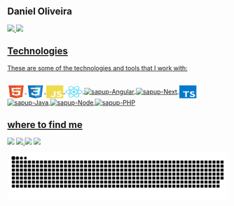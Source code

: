  ## Daniel Oliveira
 
 <div>
  <a href="https://github.com/daniel-oliv3/">
  <img height="180em" src="https://github-readme-stats.vercel.app/api?username=daniel-oliv3&show_icons=true&theme=dracula&include_all_commits=true&count_private=true"/>
  <img height="180em" src="https://github-readme-stats.vercel.app/api/top-langs/?username=daniel-oliv3&layout=compact&langs_count=7&theme=dracula"/>
</div>

##  Technologies
These are some of the technologies and tools that I work with:
  
<div style="display: inline_block"><br>
  <img align="center" alt="sapup-HTML" height="30" width="40" src="https://raw.githubusercontent.com/devicons/devicon/master/icons/html5/html5-original.svg">
  <img align="center" alt="sapup-CSS" height="30" width="40" src="https://raw.githubusercontent.com/devicons/devicon/master/icons/css3/css3-original.svg">
 <img align="center" alt="sapup-Js" height="30" width="40" src="https://raw.githubusercontent.com/devicons/devicon/master/icons/javascript/javascript-plain.svg">
  <img align="center" alt="sapup-React" height="30" width="40" src="https://raw.githubusercontent.com/devicons/devicon/master/icons/react/react-original.svg">
  <img align="center" alt="sapup-Angular" height="30" width="40" src="https://cdn.jsdelivr.net/gh/devicons/devicon/icons/angularjs/angularjs-original.svg">
  <img align="center" alt="sapup-Next" height="30" width="40" src="https://cdn.jsdelivr.net/gh/devicons/devicon/icons/nextjs/nextjs-original.svg">
  <img align="center" alt="sapup-Ts" height="30" width="40" src="https://raw.githubusercontent.com/devicons/devicon/master/icons/typescript/typescript-plain.svg">
 <img align="center" alt="sapup-Java" height="30" width="40" src="https://cdn.jsdelivr.net/gh/devicons/devicon/icons/java/java-original-wordmark.svg">
  <img align="center" alt="sapup-Node" height="30" width="40" src="https://cdn.jsdelivr.net/gh/devicons/devicon/icons/nodejs/nodejs-original.svg">
 <img align="center" alt="sapup-PHP" height="30" width="40" src="https://cdn.jsdelivr.net/gh/devicons/devicon/icons/php/php-original.svg">
</div>  
  
  ## where to find me
 <div>
  <a href="https://web.facebook.com/sapupaaa/" target="_blank"><img src="https://img.shields.io/badge/Facebook-1877F2?style=for-the-badge&logo=facebook&logoColor=white"   target="_blank"></a>
    <a href = "mailto:danieloliveira.webmaster@gmail.com"><img src="https://img.shields.io/badge/-Gmail-%23333?style=for-the-badge&logo=gmail&logoColor=white" target="_blank">   </a>
<a href="https://www.linkedin.com/in/daniel-oliveira-9b2890108/" target="_blank"><img src="https://img.shields.io/badge/-LinkedIn-%230077B5?style=for-the-badge&logo=linkedin&logoColor=white" target="_blank"></a>
  <a href="https://discord.gg/RxrNZJAu" target="_blank"><img src="https://img.shields.io/badge/Discord-7289DA?style=for-the-badge&logo=discord&logoColor=white" target="_blank"></a> 
   
   ![Snake animation](https://github.com/daniel-oliv3/daniel-oliv3/blob/output/github-contribution-grid-snake.svg)
   
</div> 
